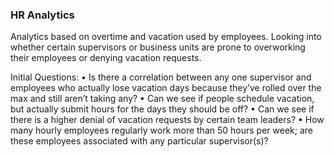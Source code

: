### HR Analytics

Analytics based on overtime and vacation used by employees. Looking into whether
certain supervisors or business units are prone to overworking their employees or
denying vacation requests.

Initial Questions:
•	Is there a correlation between any one supervisor and employees who actually
    lose vacation days because they’ve rolled over the max and still aren’t taking any?
•	Can we see if people schedule vacation, but actually submit hours for the days
    they should be off?
•	Can we see if there is a higher denial of vacation requests by certain team leaders?
•	How many hourly employees regularly work more than 50 hours per week; are these
    employees associated with any particular supervisor(s)?

